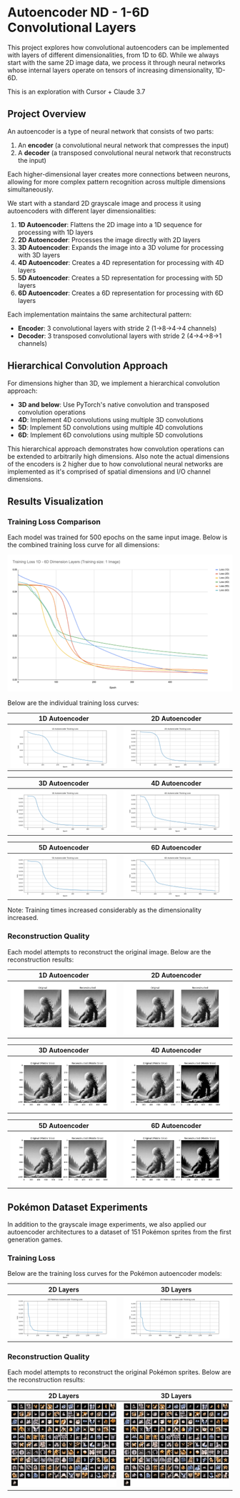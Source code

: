 # Autoencoder ND - 1-6D Convolutional Layers

This project explores how convolutional autoencoders can be implemented with layers of different dimensionalities, from 1D to 6D. While we always start with the same 2D image data, we process it through neural networks whose internal layers operate on tensors of increasing dimensionality, 1D-6D.

This is an exploration with Cursor + Claude 3.7

## Project Overview

An autoencoder is a type of neural network that consists of two parts:
1. An **encoder** (a convolutional neural network that compresses the input)
2. A **decoder** (a transposed convolutional neural network that reconstructs the input)

Each higher-dimensional layer creates more connections between neurons, allowing for more complex pattern recognition across multiple dimensions simultaneously.

We start with a standard 2D grayscale image and process it using autoencoders with different layer dimensionalities:

1. **1D Autoencoder**: Flattens the 2D image into a 1D sequence for processing with 1D layers
2. **2D Autoencoder**: Processes the image directly with 2D layers
3. **3D Autoencoder**: Expands the image into a 3D volume for processing with 3D layers
4. **4D Autoencoder**: Creates a 4D representation for processing with 4D layers
5. **5D Autoencoder**: Creates a 5D representation for processing with 5D layers
6. **6D Autoencoder**: Creates a 6D representation for processing with 6D layers

Each implementation maintains the same architectural pattern:
- **Encoder**: 3 convolutional layers with stride 2 (1→8→4→4 channels)
- **Decoder**: 3 transposed convolutional layers with stride 2 (4→4→8→1 channels)

## Hierarchical Convolution Approach

For dimensions higher than 3D, we implement a hierarchical convolution approach:

- **3D and below**: Use PyTorch's native convolution and transposed convolution operations
- **4D**: Implement 4D convolutions using multiple 3D convolutions
- **5D**: Implement 5D convolutions using multiple 4D convolutions
- **6D**: Implement 6D convolutions using multiple 5D convolutions

This hierarchical approach demonstrates how convolution operations can be extended to arbitrarily high dimensions. Also note the actual dimensions of the encoders is 2 higher due to how convolutional neural networks are implemented as it's comprised of spatial dimensions and I/O channel dimensions.

## Results Visualization

### Training Loss Comparison

Each model was trained for 500 epochs on the same input image. Below is the combined training loss curve for all dimensions:

![Combined Training Loss](training_loss.png)

Below are the individual training loss curves:

| 1D Autoencoder | 2D Autoencoder |
|:---:|:---:|
| ![1D Training Loss](1d/training_loss.png) | ![2D Training Loss](2d/training_loss.png) |

| 3D Autoencoder | 4D Autoencoder |
|:---:|:---:|
| ![3D Training Loss](3d/training_loss.png) | ![4D Training Loss](4d/training_loss.png) |

| 5D Autoencoder | 6D Autoencoder |
|:---:|:---:|
| ![5D Training Loss](5d/training_loss.png) | ![6D Training Loss](6d/training_loss.png) |

Note: Training times increased considerably as the dimensionality increased.
### Reconstruction Quality

Each model attempts to reconstruct the original image. Below are the reconstruction results:

| 1D Autoencoder | 2D Autoencoder |
|:---:|:---:|
| ![1D Reconstruction](1d/reconstructed.png) | ![2D Reconstruction](2d/reconstructed.png) |

| 3D Autoencoder | 4D Autoencoder |
|:---:|:---:|
| ![3D Reconstruction](3d/reconstructed.png) | ![4D Reconstruction](4d/reconstructed.png) |

| 5D Autoencoder | 6D Autoencoder |
|:---:|:---:|
| ![5D Reconstruction](5d/reconstructed.png) | ![6D Reconstruction](6d/reconstructed.png) |

## Pokémon Dataset Experiments

In addition to the grayscale image experiments, we also applied our autoencoder architectures to a dataset of 151 Pokémon sprites from the first generation games.

### Training Loss

Below are the training loss curves for the Pokémon autoencoder models:

| 2D Layers | 3D Layers |
|:---:|:---:|
| ![2D Pokémon Training Loss](2d_pokemon/training_loss.png) | ![3D Pokémon Training Loss](3d_pokemon/training_loss.png) |

### Reconstruction Quality

Each model attempts to reconstruct the original Pokémon sprites. Below are the reconstruction results:

| 2D Layers | 3D Layers |
|:---:|:---:|
| ![2D Pokémon Reconstructions](2d_pokemon/reconstructed_all.png) | ![3D Pokémon Reconstructions](3d_pokemon/reconstructed_all.png) |
